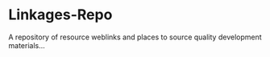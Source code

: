 # Linkages-Repo
 A repository of resource weblinks and places to source quality development materials...
